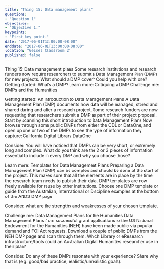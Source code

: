 ```yaml
---
title: "Thing 15: Data management plans"
questions:
- "Question 1"
objectives:
- "Objective 1."
keypoints:
- "First key point."
date: "2017-06-01T12:00:00-08:00"
enddate: "2017-06-01T13:00:00-08:00"
location: "Geisel Classroom 2"
published: false
---
```



Thing 15: Data management plans
Some research institutions and research funders now require researchers to submit a Data Management Plan (DMP) for new projects.  What should a DMP cover?  Could you help with one?
Getting started: What’s a DMP?
Learn more: Critiquing a DMP
Challenge me: DMPs and the Humanities






Getting started: An introduction to Data Management Plans
A Data Management Plan (DMP) documents how data will be managed, stored and shared during and after a research project. Some research funders are now requesting that researchers submit a DMP as part of their project proposal.
Start by scanning this short introduction to Data Management Plans
Now browse through some public DMPs from either  the CDL or DataOne, and open up one or two of the DMPs to see the type of information they capture:
California Digital Library
DataOne

Consider: You will have noticed that DMPs can be very short, or extremely long and complex. What do you think are the 2 or 3 pieces of information essential to include in every DMP and why you choose those?

Learn more: Templates for Data Management Plans
Preparing a Data Management Plan (DMP) can be complex and should be done at the start of the project. This makes sure that all the elements are in place by the time the research team needs to publish their data. DMP templates are now freely available for reuse by other institutions.
Choose one DMP template or guide from the Australian, International or Discipline examples at the bottom of the ANDS DMP page

Consider: what are the strengths and weaknesses of your chosen template.



Challenge me: Data Management Plans for the Humanities
Data Management Plans from successful grant applications to the US National Endowment for the Humanities (NEH) have been made public via popular demand and FOI Act requests.
Download a couple of public DMPs from the NEH DMP page and scan through them.
Which Library or eResearch infrastructure/tools could an Australian Digital Humanities researcher use in their plan?

Consider: Do any of these DMPs resonate with your experience? Share why that is (e.g. good/bad practice, realistic/unrealistic goals).
